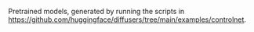 Pretrained models, generated by running the scripts in https://github.com/huggingface/diffusers/tree/main/examples/controlnet.
